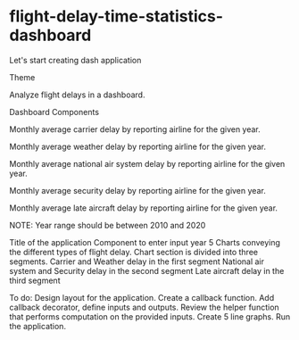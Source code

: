 # flight-delay-time-statistics-dashboard

Let's start creating dash application

Theme

Analyze flight delays in a dashboard.

Dashboard Components

Monthly average carrier delay by reporting airline for the given year.

Monthly average weather delay by reporting airline for the given year.

Monthly average national air system delay by reporting airline for the given year.

Monthly average security delay by reporting airline for the given year.

Monthly average late aircraft delay by reporting airline for the given year.

NOTE: Year range should be between 2010 and 2020


Title of the application
Component to enter input year
5 Charts conveying the different types of flight delay. Chart section is divided into three segments.
    Carrier and Weather delay in the first segment
    National air system and Security delay in the second segment
    Late aircraft delay in the third segment

To do:
Design layout for the application.
Create a callback function. Add callback decorator, define inputs and outputs.
Review the helper function that performs computation on the provided inputs.
Create 5 line graphs.
Run the application.
